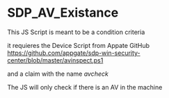 # SDP_AV_Existance

This JS Script is meant to be a condition criteria

it requieres the Device Script from Appate GitHub 
https://github.com/appgate/sdp-win-security-center/blob/master/avinspect.ps1

and a claim with the name *avcheck*

The JS will only check if there is an AV in the machine
